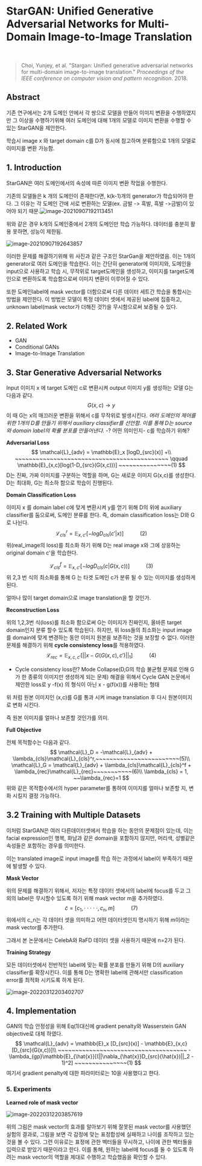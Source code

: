# StarGAN: Unified Generative Adversarial Networks for Multi-Domain Image-to-Image Translation

​	

>  Choi, Yunjey, et al. "Stargan: Unified generative adversarial networks for multi-domain image-to-image translation." *Proceedings of the IEEE conference on computer vision and pattern recognition*. 2018.

## Abstract

기존 연구에서는 2개 도메인 안에서 각 쌍으로 모델을 만들어 이미지 변환을 수행하였지만 그 이상을 수행하기위해 여러 도메인에 대해 1개의 모델로 이미지 변환을 수행할 수 있는 StarGAN을 제안한다.

학습시 image x 와 target domain c를 D가 동시에 참고하며 분류함으로 1개의 모델로 이미지를 변환 가능함.

## 1. Introduction

StarGAN은 여러 도메인에서의 속성에 따른 이미지 변환 작업을 수행한다.

기존의 모델들은 k 개의 도메인이 존재한다면, k(k-1)개의 generator가 학습되어야 한다.
그 이유는 각 도메인 간에 서로 변환하는 모델(ex. 금발 -> 흑발, 흑발 ->금발)이 있어야 되기 때문.![image-20210907192113451](C:\Users\hyunsoo\AppData\Roaming\Typora\typora-user-images\image-20210907192113451.png)

위와 같은 경우 k개의 도메인중에서 2개의 도메인만 학습 가능하다. 데이터를 충분히 활용 못하면, 성능이 제한됨.

![image-20210907192643857](C:\Users\hyunsoo\AppData\Roaming\Typora\typora-user-images\image-20210907192643857.png)



이러한 문제를 해결하기위해 위 사진과 같은 구조인 StarGan을 제안하였음. 이는 1개의 generator로 여러 도메인을 학습한다. 이는 간단히 generator에 이미지와, 도메인을 input으로 사용하고 학습 시, 무작위로 target도메인을 생성하고, 이미지를 target도메인으로 변환하도록 학습함으로써 이미지 변환이 이루어질 수 있다.

또한 도메인label에 mask vector를 더함으로써 다른 데이터 세트간 학습을 통합시는 방법을 제안한다. 이 방법은 모델이 특정 데이터 셋에서 제공된 label에 집중하고, unknown label(mask vector가 더해진 것?)을 무시함으로써 보증될 수 있다.



## 2. Related Work

* GAN
* Conditional GANs
* Image-to-Image Translation



## 3. Star Generative Adversarial Networks

Input 이미지 x 에 target 도메인 c로 변환시켜 output 이미지 y를 생성하는 모델 G는 다음과 같다.
$$
G(x,c) \rightarrow y
$$
이 때 G는  x의 매끄러운 변환을 위해서 c를 무작위로 발생시킨다.
*여러 도메인의 제어를 위한 1개의 D를 만들기 위해서 auxiliary classifier를 선언함.*
*이를 통해 D는 source와 domain label의 확률 분포를 만들어낸다.* -? 어떤 의미인지- c를 학습하기 위해?

**Adversarial Loss**
$$
\mathcal{L}_{adv} =  \mathbb{E}_x [logD_{src}(x)] +\\ ~~~~~~~~~~~~~~~~~~~~~~~~~~~~~~~~~~~~~~~~~~~~
\qquad \mathbb{E}_{x,c}[log(1-D_{src}(G(x,c)))] ~~~~~~~~~~~~~~~(1)
$$
D는 진짜, 가짜 이미지를 구분하는 역할을 하며, G는 새로운 이미지 G(x,c)를 생성한다. D는 최대화, G는 최소하 함으로 학습이 진행된다.

**Domain Classification Loss**

이미지 x 를 domain label c에 맞게 변환시켜 y를 얻기 위해 D의 위에 auxiliary classifier를 둠으로써, 도메인 분류를 한다. 즉, domain classification loss는 D와 G로 나뉜다.
$$
\mathcal{L}_{cls}^r = \mathbb{E}_{x,c'}[-logD_{cls}(c'|x)] ~~~~~~~~~~~(2)
$$
위(real_image의 loss)를 최소화 하기 위해 D는 real image x와 그에 상응하는 original domain c'을 학습한다.

$$
\mathcal{L}_{cls}^f = \mathbb{E}_{x,c'}[-logD_{cls}(c|G(x,c))] ~~~~~~~~~~~(3)
$$
위 2,3 번 식의 최소화를 통해 G 는 타겟 도메인 c가 분류 될 수 있는 이미지를 생성하게 된다.

얼마나 많이 target domain으로 image translation을 할 것인가.

**Reconstruction Loss**

위의 1,2,3번 식(loss)를 최소화 함으로써 G는 이미지가 진짜인지, 올바른 target domain인지 분류 할수 있도록 학습된다. 하지만, 위 loss들의 최소화는 input image를 domain에 맞게 변경하는 동안 이미지 원본을 보존하는 것을 보장할 수 없다. 이러한 문제를 해결하기 위해 **cycle consistency loss**를 적용하였다.
$$
\mathcal{L}_{rec} = \mathbb{E}_{x,c,c'}\left[||x - G(G(x,c),c')||_1 \right]~~~~~~~~~~~(4)
$$

- Cycle consistency loss란?
  Mode Collapse(D,G의 학습 불균형 문제로 인해 G가 한 종류의 이미지만 생성하게 되는 문제) 해결을 위해서 Cycle GAN 논문에서 제안한 loss로 y -f(x) 의 형식이 아닌 x - g(f(x))를 사용하는 형태

위 처럼 원본 이미지인 (x,c)를 G를 통과 시켜 image translation 후 다시 원본이미지로 변화 시킨다.

즉 원본 이미지를 얼마나 보존할 것인가를 의미.

**Full Objective**

전체 목적함수는 다음과 같다.
$$
\mathcal{L}_D = -\mathcal{L}_{adv} + \lambda_{cls}\mathcal{L}_{cls}^r,~~~~~~~~~~~~~~~~~~~~~~~~(5)\\
\mathcal{L}_G = \mathcal{L}_{adv} + \lambda_{cls}\mathcal{L}_{cls}^f + \lambda_{rec}\mathcal{L}_{rec}~~~~~~~~~~~(6)\\
\lambda_{cls} = 1, ~~\lambda_{rec}=1
$$
위와 같은 목적함수에서의 hyper parameter를 통하여 이미지를 얼마나 보존할 지, 변화 시킬지 결정 가능하다.

## 3.2 Training with Multiple Datasets

이처럼 StarGAN은 여러 다른데이터셋에서 학습을 하는 동안의 문제점이 있는데, 이는 facial expression인 행복, 화남과 같은 domain을 포함하지 않지만, 머리색, 성별같은 속성들은 포함하는 경우를 의미한다.

이는 translated image로 input image를 학습 하는 과정에서 label이 부족하기 때문에 발생할 수 있다. 

**Mask Vector**

위의 문제를 해결하기 위해서, 저자는 특정 데이터 셋에서의 label에 focus를 두고 그 외의 label은 무시할수 있도록 하기 위해 mask vector m을 추가하였다.
$$
\tilde{c} = \left[c_1,\cdot\cdot\cdot\cdot\cdot,c_n,m \right]~~~~~~~~~~~(7)
$$
위에서의 c_n는 각 데이터 셋을 의미하고 어떤 데이터셋인지 명시하기 위해 m이라는 mask vector를 추가한다.

그래서 본 논문에서는 CelebA와 RaFD 데이터 셋을 사용하기 때문에 n=2가 된다.

**Training Strategy**

모든 데이터셋에서 전반적인 label에 맞는 확률 분포를 만들기 위해 D의 auxiliary classifier를 확장시킨다.
이를 통해 D는 명확한 label에 관해서만 classification error를 최적화 시키도록 하게 된다.

![image-20220312203402707](C:\Users\hyunsoo\AppData\Roaming\Typora\typora-user-images\image-20220312203402707.png)

## 4. Implementation

GAN의 학습 안정성을 위해 Eq(1)대신에 gradient penalty와 Wasserstein GAN objective로 대체 하였다.
$$
\mathcal{L}_{adv} =  \mathbb{E}_x [D_{src}(x)] - \mathbb{E}_{x,c}[D_{src}(G(x,c))]\\ ~~~~~~~~~~~~~~~~~~~~~~~~~~~~~~~~~~~~~
-\lambda_{gp}\mathbb{E}_{\hat{x}}[(||\nabla_{\hat{x}}D_{src}(\hat{x})||_2 - 1)^2] ~~~~~~~~~~~~~~~(1)
$$
여기서 gradient penalty에 대한 파라미터로는 10을 사용했다고 한다.

### 5. Experiments

**Learned role of mask vector**

![image-20220312203857619](C:\Users\hyunsoo\AppData\Roaming\Typora\typora-user-images\image-20220312203857619.png)

위의 그림은 mask vector의 효과를 알아보기 위해 잘못된 mask vector를 사용했던 실험의 결과로, 그림을 보면 각 감정에 맞는 표정합성에 실패하고 나이를 조작하고 있는 것을 볼 수 있다. 그런 이유로는 표정에 관한 벡터들을 무시하고, 나이에 관한 벡터들을 입력으로 받았기 때문이라고 한다. 이를 통해, 원하는 label에 focus를 둘 수 있도록 하려는 mask vector의 역할을 제대로 수행하고 학습했음을 확인할 수 있다.

